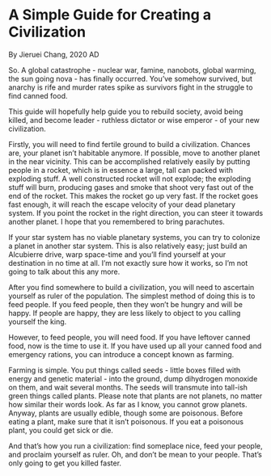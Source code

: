 # A Simple Guide for Creating a Civilization
By Jieruei Chang, 2020 AD

So. A global catastrophe - nuclear war, famine, nanobots, global warming, the sun going nova - has finally occurred. You’ve somehow survived, but anarchy is rife and murder rates spike as survivors fight in the struggle to find canned food.

This guide will hopefully help guide you to rebuild society, avoid being killed, and become leader - ruthless dictator or wise emperor - of your new civilization.

Firstly, you will need to find fertile ground to build a civilization. Chances are, your planet isn’t habitable anymore. If possible, move to another planet in the near vicinity. This can be accomplished relatively easily by putting people in a rocket, which is in essence a large, tall can packed with exploding stuff. A well constructed rocket will not explode; the exploding stuff will burn, producing gases and smoke that shoot very fast out of the end of the rocket. This makes the rocket go up very fast. If the rocket goes fast enough, it will reach the escape velocity of your dead planetary system. If you point the rocket in the right direction, you can steer it towards another planet. I hope that you remembered to bring parachutes.

If your star system has no viable planetary systems, you can try to colonize a planet in another star system. This is also relatively easy; just build an Alcubierre drive, warp space-time and you’ll find yourself at your destination in no time at all. I’m not exactly sure how it works, so I’m not going to talk about this any more.

After you find somewhere to build a civilization, you will need to ascertain yourself as ruler of the population. The simplest method of doing this is to feed people. If you feed people, then they won’t be hungry and will be happy. If people are happy, they are less likely to object to you calling yourself the king.

However, to feed people, you will need food. If you have leftover canned food, now is the time to use it. If you have used up all your canned food and emergency rations, you can introduce a concept known as farming.

Farming is simple. You put things called seeds - little boxes filled with energy and genetic material - into the ground, dump dihydrogen monoxide on them, and wait several months. The seeds will transmute into tall-ish green things called plants. Please note that plants are not planets, no matter how similar their words look. As far as I know, you cannot grow planets. Anyway, plants are usually edible, though some are poisonous. Before eating a plant, make sure that it isn’t poisonous. If you eat a poisonous plant, you could get sick or die.

And that’s how you run a civilization: find someplace nice, feed your people, and proclaim yourself as ruler. Oh, and don’t be mean to your people. That’s only going to get you killed faster.
